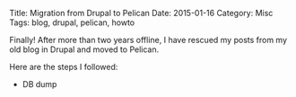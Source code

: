 Title: Migration from Drupal to Pelican
Date: 2015-01-16
Category: Misc
Tags: blog, drupal, pelican, howto

Finally! After more than two years offline, I have rescued my posts from my old blog in Drupal and moved to Pelican.

Here are the steps I followed:

- DB dump
